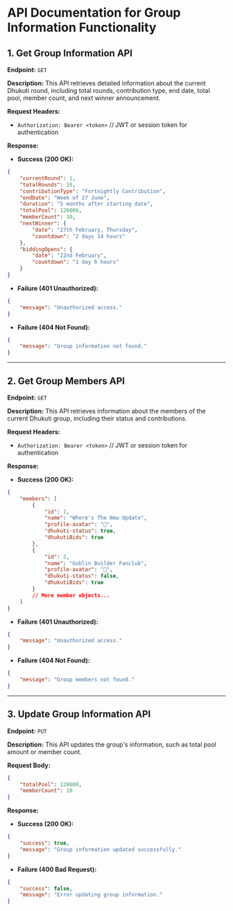 # API Documentation for Group Information Functionality

## 1. Get Group Information API

**Endpoint:** `GET`

**Description:** This API retrieves detailed information about the current Dhukuti round, including total rounds, contribution type, end date, total pool, member count, and next winner announcement.

**Request Headers:**
- `Authorization: Bearer <token>` // JWT or session token for authentication

**Response:**
- **Success (200 OK):**
```json
{
    "currentRound": 1,
    "totalRounds": 10,
    "contributionType": "Fortnightly Contribution",
    "endDate": "Week of 27 June",
    "duration": "5 months after starting date",
    "totalPool": 120000,
    "memberCount": 10,
    "nextWinner": {
        "date": "27th February, Thursday",
        "countdown": "2 days 14 hours"
    },
    "biddingOpens": {
        "date": "22nd February",
        "countdown": "1 day 6 hours"
    }
}
```
- **Failure (401 Unauthorized):**
```json
{
    "message": "Unauthorized access."
}
```
- **Failure (404 Not Found):**
```json
{
    "message": "Group information not found."
}
```

---

## 2. Get Group Members API

**Endpoint:** `GET`

**Description:** This API retrieves information about the members of the current Dhukuti group, including their status and contributions.

**Request Headers:**
- `Authorization: Bearer <token>` // JWT or session token for authentication

**Response:**
- **Success (200 OK):**
```json
{
    "members": [
        {
            "id": 1,
            "name": "Where's The New Update",
            "profile-avatar": "🏰",
            "dhukuti-status": true,
            "dhukutiBids": true
        },
        {
            "id": 2,
            "name": "Goblin Builder Fanclub",
            "profile-avatar": "👾",
            "dhukuti-status": false,
            "dhukutiBids": true
        }
        // More member objects...
    ]
}
```
- **Failure (401 Unauthorized):**
```json
{
    "message": "Unauthorized access."
}
```
- **Failure (404 Not Found):**
```json
{
    "message": "Group members not found."
}
```

---

## 3. Update Group Information API

**Endpoint:** `PUT`

**Description:** This API updates the group's information, such as total pool amount or member count.

**Request Body:**
```json
{
    "totalPool": 120000,
    "memberCount": 10
}
```

**Response:**
- **Success (200 OK):**
```json
{
    "success": true,
    "message": "Group information updated successfully."
}
```
- **Failure (400 Bad Request):**
```json
{
    "success": false,
    "message": "Error updating group information."
}
```